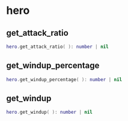 # hero

## get\_attack\_ratio

```lua
hero.get_attack_ratio( ): number | nil
```

## get\_windup\_percentage

```lua
hero.get_windup_percentage( ): number | nil
```

## get\_windup

```lua
hero.get_windup( ): number | nil
```

